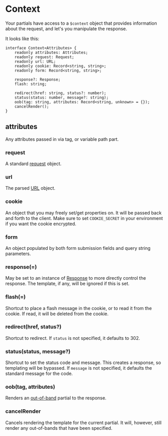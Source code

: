 # Context

Your partials have access to a `$context` object that provides information about the request, and let's you manipulate the response.

It looks like this:

```
interface Context<Attributes> {
    readonly attributes: Attributes;
    readonly request: Request;
    readonly url: URL;
    readonly cookie: Record<string, string>;
    readonly form: Record<string, string>;

    response?: Response;
    flash: string;

    redirect(href: string, status?: number);
    status(status: number, message?: string);
    oob(tag: string, attributes: Record<string, unknown> = {});
    cancelRender();
}
```

## attributes

Any attributes passed in via tag, or variable path part.

### request

A standard [request](https://developer.mozilla.org/en-US/docs/Web/API/Request) object.

### url

The parsed [URL](https://developer.mozilla.org/en-US/docs/Web/API/URL) object.


### cookie

An object that you may freely set/get properties on.  It will be passed back and forth to the client.
Make sure to set `COOKIE_SECRET` in your environment if you want the cookie encrypted.

### form

An object populated by both form submission fields and query string parameters.

### response(=)

May be set to an instance of [Response](https://developer.mozilla.org/en-US/docs/Web/API/Response) to more directly control the response.  The template, if any, will be ignored if this is set.

### flash(=)

Shortcut to place a flash message in the cookie, or to read it from the cookie.  If read, it will be deleted from the cookie.

### redirect(href, status?)

Shortcut to redirect.  If `status` is not specified, it defaults to 302.

### status(status, message?)

Shortcut to set the status code and message.  This creates a response, so templating will be bypassed.  If `message` is not specified, it defaults the standard message for the code.

### oob(tag, attributes)

Renders an [out-of-band](https://htmx.org/docs/#oob_swaps) partial to the response.

### cancelRender

Cancels rendering the template for the current partial.  It will, however, still render any out-of-bands that have been specified.
